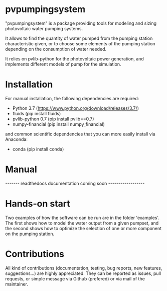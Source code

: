 # pvpumpingsystem
"pvpumpingsystem" is a package providing tools for modeling and sizing photovoltaic water pumping systems.

It allows to find the quantity of water pumped from the pumping station characteristic given,
or to choose some elements of the pumping station depending on the consumption of water needed.

It relies on pvlib-python for the photovoltaic power generation, and implements
different models of pump for the simulation. 


# Installation

For manual installation, the following dependencies are required:

- Python 3.7 (https://www.python.org/download/releases/3.7/)
- fluids (pip install fluids)
- pvlib-python 0.7 (pip install pvlib==0.7)
- numpy-financial (pip install numpy_financial)

and common scientific dependencies that you can more easily install via Anaconda:
- conda (pip install conda)


# Manual

------- readthedocs documentation coming soon ------------------


# Hands-on start

Two examples of how the software can be run are in the folder 'examples'. 
The first shows how to model the water output from a given pumpset, and the second shows how to optimize the selection of one or more component on the pumping station.


# Contributions

All kind of contributions (documentation, testing, bug reports, new features, suggestions...) are highly appreciated.
They can be reported as issues, pull requests, or simple message via Github (prefered) or via mail of the maintainer.
